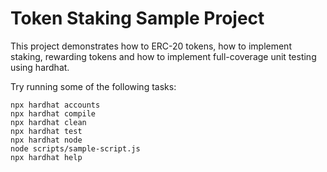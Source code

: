 # Token Staking Sample Project

This project demonstrates how to ERC-20 tokens, how to implement staking, rewarding tokens and how to implement full-coverage unit testing using hardhat.

Try running some of the following tasks:

```shell
npx hardhat accounts
npx hardhat compile
npx hardhat clean
npx hardhat test
npx hardhat node
node scripts/sample-script.js
npx hardhat help
```
